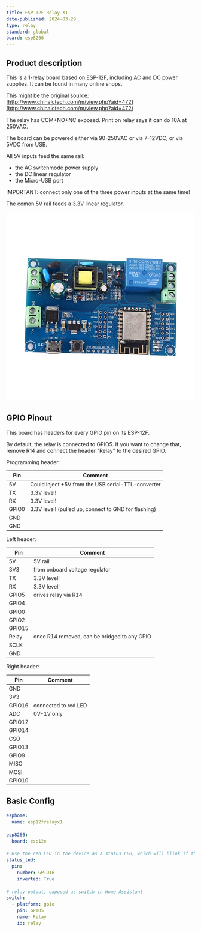 ```yaml
---
title: ESP-12F-Relay-X1
date-published: 2024-03-29
type: relay
standard: global
board: esp8266
---
```


## Product description

This is a 1-relay board based on ESP-12F, including AC and DC power supplies. It can be found in many online shops.

This might be the original source: [http://www.chinalctech.com/m/view.php?aid=472](http://www.chinalctech.com/m/view.php?aid=472)

The relay has COM+NO+NC exposed. Print on relay says it can do 10A at 250VAC.

The board can be powered either via 90-250VAC or via 7-12VDC, or via 5VDC from USB.

All 5V inputs feed the same rail:

- the AC switchmode power supply
- the DC linear regulator
- the Micro-USB port

IMPORTANT: connect only one of the three power inputs at the same time!

The comon 5V rail feeds a 3.3V linear regulator.

![picturte of LC-Relay-ESP12-1R-MV](LC-Relay-ESP12-1R-MV.jpg "LC-Relay-ESP12-1R-MV")

## GPIO Pinout

This board has headers for every GPIO pin on its ESP-12F.

By default, the relay is connected to GPIO5. If you want to change that, remove R14 and connect the header "Relay" to
the desired GPIO.

Programming header:

| Pin   | Comment                                              |
| ----- | ---------------------------------------------------- |
| 5V    | Could inject +5V from the USB serial-TTL-converter   |
| TX    | 3.3V level!                                          |
| RX    | 3.3V level!                                          |
| GPIO0 | 3.3V level! (pulled up, connect to GND for flashing) |
| GND   |                                                      |
| GND   |                                                      |

Left header:

| Pin    | Comment                                      |
| ------ | -------------------------------------------- |
| 5V     | 5V rail                                      |
| 3V3    | from onboard voltage regulator               |
| TX     | 3.3V level!                                  |
| RX     | 3.3V level!                                  |
| GPIO5  | drives relay via R14                         |
| GPIO4  |                                              |
| GPIO0  |                                              |
| GPIO2  |                                              |
| GPIO15 |                                              |
| Relay  | once R14 removed, can be bridged to any GPIO |
| SCLK   |                                              |
| GND    |                                              |

Right header:

| Pin    | Comment              |
| ------ | -------------------- |
| GND    |                      |
| 3V3    |                      |
| GPIO16 | connected to red LED |
| ADC    | 0V-1V only           |
| GPIO12 |                      |
| GPIO14 |                      |
| CSO    |                      |
| GPIO13 |                      |
| GPIO9  |                      |
| MISO   |                      |
| MOSI   |                      |
| GPIO10 |                      |

## Basic Config

```yaml
esphome:
  name: esp12frelayx1

esp8266:
  board: esp12e

# Use the red LED in the device as a status LED, which will blink if there are warnings (slow) or errors (fast)
status_led:
  pin:
    number: GPIO16
    inverted: True

# relay output, exposed as switch in Home Assistant
switch:
  - platform: gpio
    pin: GPIO5
    name: Relay
    id: relay
```
